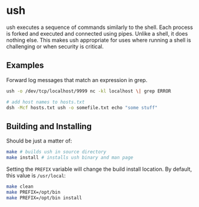 # ush

ush executes a sequence of commands similarly to the shell. Each process
is forked and executed and connected using pipes. Unlike a shell, it does
nothing else. This makes ush appropriate for uses where running a shell
is challenging or when security is critical.

## Examples

Forward log messages that match an expression in grep.

```bash
ush -o /dev/tcp/localhost/9999 nc -kl localhost \| grep ERROR
```

```bash
# add host names to hosts.txt
dsh -Mcf hosts.txt ush -o somefile.txt echo "some stuff"
```

## Building and Installing

Should be just a matter of:

```bash
make # builds ush in source directory
make install # installs ush binary and man page
```

Setting the `PREFIX` variable will change the build install location. By
default, this value is `/usr/local`:

```bash
make clean
make PREFIX=/opt/bin
make PREFIX=/opt/bin install
```
